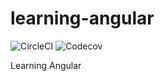 # learning-angular

![CircleCI](https://img.shields.io/circleci/project/github/luotaoyeah/learning-angular.svg)
![Codecov](https://img.shields.io/codecov/c/github/luotaoyeah/learning-angular.svg)

Learning Angular
